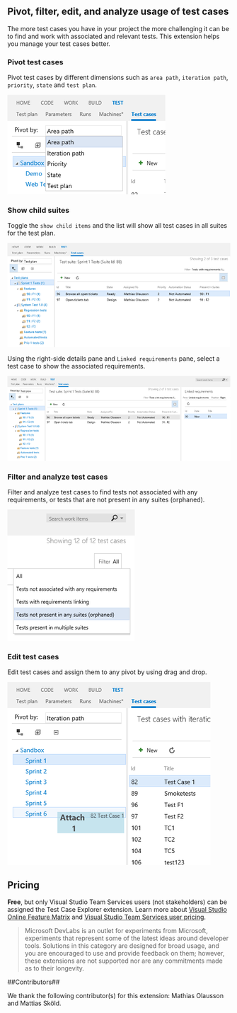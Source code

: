 ﻿## Pivot, filter, edit, and analyze usage of test cases ##

The more test cases you have in your project the more challenging it can be to find and work with associated and relevant tests. This extension helps you manage your test cases better.

### Pivot test cases ###
Pivot test cases by different dimensions such as `area path`, `iteration path`, `priority`, `state` and `test plan`.

![Pivot](img/image1.png)

### Show child suites

Toggle the `show child items` and the list will show all test cases in all suites for the test plan.

![Analyze](img/image4.png)

Using the right-side details pane and `Linked requirements` pane, select a test case to show the associated requirements.

![Analyze](img/image6.png)

### Filter and analyze test cases ###

Filter and analyze test cases to find tests not associated with any requirements, or tests that are not present in any suites (orphaned).

![Analyze](img/image2.png)

### Edit test cases ###

Edit test cases and assign them to any pivot by using drag and drop.

![Edit](img/image3.png)

## Pricing

**Free**, but only Visual Studio Team Services users (not stakeholders) can be assigned the Test Case Explorer extension. Learn more about [Visual Studio Online Feature Matrix](https://www.visualstudio.com/pricing/visual-studio-online-feature-matrix-vs) and [Visual Studio Team Services user pricing](https://aka.ms/vs-pricing).

> Microsoft DevLabs is an outlet for experiments from Microsoft, experiments that represent some of the latest ideas around developer tools. Solutions in this category are designed for broad usage, and you are encouraged to use and provide feedback on them; however, these extensions are not supported nor are any commitments made as to their longevity.

##Contributors##

We thank the following contributor(s) for this extension: Mathias Olausson and Mattias Sköld.
